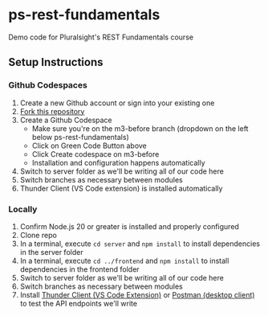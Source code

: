 # ps-rest-fundamentals

Demo code for Pluralsight's REST Fundamentals course

## Setup Instructions

### Github Codespaces

1. Create a new Github account or sign into your existing one
1. [Fork this repository](https://github.com/neuhoffm/ps-rest-fundamentals/fork)
1. Create a Github Codespace
   - Make sure you're on the m3-before branch (dropdown on the left below ps-rest-fundamentals)
   - Click on Green Code Button above
   - Click Create codespace on m3-before
   - Installation and configuration happens automatically
1. Switch to server folder as we'll be writing all of our code here
1. Switch branches as necessary between modules
1. Thunder Client (VS Code extension) is installed automatically

### Locally

1. Confirm Node.js 20 or greater is installed and properly configured
1. Clone repo
1. In a terminal, execute `cd server` and `npm install` to install dependencies in the server folder
1. In a terminal, execute `cd ../frontend` and `npm install` to install dependencies in the frontend folder
1. Switch to server folder as we'll be writing all of our code here
1. Switch branches as necessary between modules
1. Install [Thunder Client (VS Code Extension)](https://marketplace.visualstudio.com/items?itemName=rangav.vscode-thunder-client) or [Postman (desktop client)](https://www.postman.com/downloads/) to test the API endpoints we'll write
